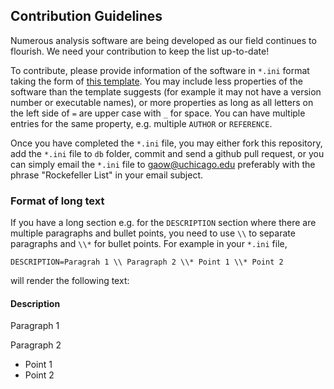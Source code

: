 ## Contribution Guidelines
Numerous analysis software are being developed as our field continues to flourish. We need your contribution to keep the list up-to-date!

To contribute, please provide information of the software in `*.ini` format taking the form of [this template](https://raw.githubusercontent.com/gaow/genetic-analysis-software/master/db/template.ini). You may include less properties of the software than the template suggests (for example it may not have a version number or executable names), or more properties as long as all letters on the left side of `=` are upper case with `_` for space. You can have multiple entries for the same property, e.g. multiple `AUTHOR` or `REFERENCE`.

Once you have completed the `*.ini` file, you may either fork this repository, add the `*.ini` file to `db` folder, commit and send a github pull request, or you can simply email the `*.ini` file to <gaow@uchicago.edu> preferably with the phrase "Rockefeller List" in your email subject.

### Format of long text
If you have a long section e.g. for the `DESCRIPTION` section where there are multiple paragraphs and bullet points, you need to use `\\` to separate paragraphs and `\\*` for bullet points. For example in your `*.ini` file, 

```
DESCRIPTION=Paragrah 1 \\ Paragraph 2 \\* Point 1 \\* Point 2
``` 

will render the following text:

#### Description
Paragraph 1

Paragraph 2

* Point 1
* Point 2